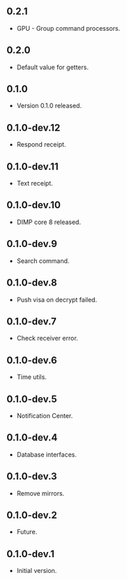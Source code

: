 ## 0.2.1

- GPU - Group command processors.

## 0.2.0

- Default value for getters.

## 0.1.0

- Version 0.1.0 released.

## 0.1.0-dev.12

- Respond receipt.

## 0.1.0-dev.11

- Text receipt.

## 0.1.0-dev.10

- DIMP core 8 released.

## 0.1.0-dev.9

- Search command.

## 0.1.0-dev.8

- Push visa on decrypt failed.

## 0.1.0-dev.7

- Check receiver error.

## 0.1.0-dev.6

- Time utils.

## 0.1.0-dev.5

- Notification Center.

## 0.1.0-dev.4

- Database interfaces.

## 0.1.0-dev.3

- Remove mirrors.

## 0.1.0-dev.2

- Future.

## 0.1.0-dev.1

- Initial version.
